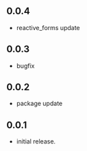 ## 0.0.4
* reactive_forms update

## 0.0.3
* bugfix

## 0.0.2
* package update

## 0.0.1
* initial release.
